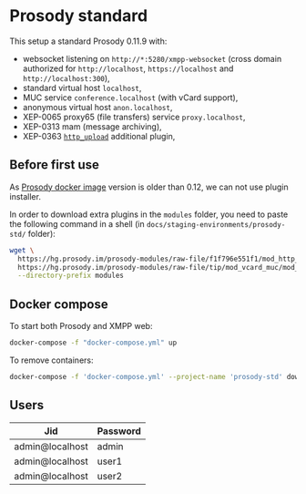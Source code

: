 # Prosody standard

This setup a standard Prosody 0.11.9 with:
- websocket listening on `http://*:5280/xmpp-websocket` (cross domain authorized for `http://localhost`, `https://localhost` and `http://localhost:300`),
- standard virtual host `localhost`,
- MUC service `conference.localhost` (with vCard support),
- anonymous virtual host `anon.localhost`,
- XEP-0065 proxy65 (file transfers) service `proxy.localhost`,
- XEP-0313 mam (message archiving),
- XEP-0363 [`http_upload`](https://modules.prosody.im/mod_http_upload) additional plugin,

## Before first use

As [Prosody docker image](https://hub.docker.com/r/prosody/prosody) version is older than 0.12, we can not use plugin installer.

In order to download extra plugins in the `modules` folder, you need to paste the following command in a shell (in `docs/staging-environments/prosody-std/` folder):

``` bash
wget \
  https://hg.prosody.im/prosody-modules/raw-file/f1f796e551f1/mod_http_upload/mod_http_upload.lua \
  https://hg.prosody.im/prosody-modules/raw-file/tip/mod_vcard_muc/mod_vcard_muc.lua \
  --directory-prefix modules
```

## Docker compose

To start both Prosody and XMPP web:

``` bash
docker-compose -f "docker-compose.yml" up
```

To remove containers:
``` bash
docker-compose -f 'docker-compose.yml' --project-name 'prosody-std' down
```

## Users

| Jid             | Password |
|-----------------|----------|
| admin@localhost | admin    |
| admin@localhost | user1    |
| admin@localhost | user2    |
